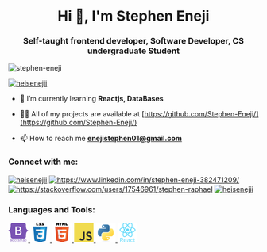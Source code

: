 <h1 align="center">Hi 👋, I'm Stephen Eneji</h1>
<h3 align="center">Self-taught frontend developer, Software Developer, CS undergraduate Student</h3>

<p align="left"> <img src="https://komarev.com/ghpvc/?username=stephen-eneji&label=Profile%20views&color=0e75b6&style=flat" alt="stephen-eneji" /> </p>

<p align="left"> <a href="https://twitter.com/heisenejii" target="blank"><img src="https://img.shields.io/twitter/follow/heisenejii?logo=twitter&style=for-the-badge" alt="heisenejii" /></a> </p>

- 🌱 I’m currently learning **Reactjs, DataBases**

- 👨‍💻 All of my projects are available at [https://github.com/Stephen-Eneji/](https://github.com/Stephen-Eneji/)

- 📫 How to reach me **enejistephen01@gmail.com**

<h3 align="left">Connect with me:</h3>
<p align="left">
<a href="https://twitter.com/heisenejii" target="blank"><img align="center" src="https://raw.githubusercontent.com/rahuldkjain/github-profile-readme-generator/master/src/images/icons/Social/twitter.svg" alt="heisenejii" height="30" width="40" /></a>
<a href="https://linkedin.com/in/https://www.linkedin.com/in/stephen-eneji-382471209/" target="blank"><img align="center" src="https://raw.githubusercontent.com/rahuldkjain/github-profile-readme-generator/master/src/images/icons/Social/linked-in-alt.svg" alt="https://www.linkedin.com/in/stephen-eneji-382471209/" height="30" width="40" /></a>
<a href="https://stackoverflow.com/users/https://stackoverflow.com/users/17546961/stephen-raphael" target="blank"><img align="center" src="https://raw.githubusercontent.com/rahuldkjain/github-profile-readme-generator/master/src/images/icons/Social/stack-overflow.svg" alt="https://stackoverflow.com/users/17546961/stephen-raphael" height="30" width="40" /></a>
<a href="https://instagram.com/heisenejii" target="blank"><img align="center" src="https://raw.githubusercontent.com/rahuldkjain/github-profile-readme-generator/master/src/images/icons/Social/instagram.svg" alt="heisenejii" height="30" width="40" /></a>
</p>

<h3 align="left">Languages and Tools:</h3>
<p align="left"> <a href="https://getbootstrap.com" target="_blank" rel="noreferrer"> <img src="https://raw.githubusercontent.com/devicons/devicon/master/icons/bootstrap/bootstrap-plain-wordmark.svg" alt="bootstrap" width="40" height="40"/> </a> <a href="https://www.w3schools.com/css/" target="_blank" rel="noreferrer"> <img src="https://raw.githubusercontent.com/devicons/devicon/master/icons/css3/css3-original-wordmark.svg" alt="css3" width="40" height="40"/> </a> <a href="https://www.w3.org/html/" target="_blank" rel="noreferrer"> <img src="https://raw.githubusercontent.com/devicons/devicon/master/icons/html5/html5-original-wordmark.svg" alt="html5" width="40" height="40"/> </a> <a href="https://developer.mozilla.org/en-US/docs/Web/JavaScript" target="_blank" rel="noreferrer"> <img src="https://raw.githubusercontent.com/devicons/devicon/master/icons/javascript/javascript-original.svg" alt="javascript" width="40" height="40"/> </a> <a href="https://www.python.org" target="_blank" rel="noreferrer"> <img src="https://raw.githubusercontent.com/devicons/devicon/master/icons/python/python-original.svg" alt="python" width="40" height="40"/> </a> <a href="https://reactjs.org/" target="_blank" rel="noreferrer"> <img src="https://raw.githubusercontent.com/devicons/devicon/master/icons/react/react-original-wordmark.svg" alt="react" width="40" height="40"/> </a> </p>
